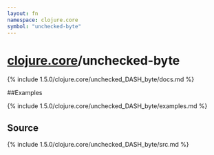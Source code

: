 ```yaml
---
layout: fn
namespace: clojure.core
symbol: "unchecked-byte"
---
```


# [clojure.core](../)/unchecked-byte

{% include 1.5.0/clojure.core/unchecked_DASH_byte/docs.md %}

##Examples

{% include 1.5.0/clojure.core/unchecked_DASH_byte/examples.md %}
## Source
{% include 1.5.0/clojure.core/unchecked_DASH_byte/src.md %}

